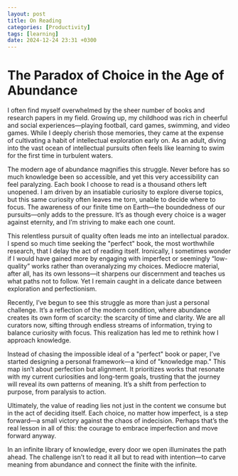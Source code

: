 ```yaml
---
layout: post
title: On Reading
categories: [Productivity]
tags: [learning]
date: 2024-12-24 23:31 +0300
---
```


# The Paradox of Choice in the Age of Abundance

I often find myself overwhelmed by the sheer number of books and research papers in my field. Growing up, my childhood was rich in cheerful and social experiences—playing football, card games, swimming, and video games. While I deeply cherish those memories, they came at the expense of cultivating a habit of intellectual exploration early on. As an adult, diving into the vast ocean of intellectual pursuits often feels like learning to swim for the first time in turbulent waters.

The modern age of abundance magnifies this struggle. Never before has so much knowledge been so accessible, and yet this very accessibility can feel paralyzing. Each book I choose to read is a thousand others left unopened. I am driven by an insatiable curiosity to explore diverse topics, but this same curiosity often leaves me torn, unable to decide where to focus. The awareness of our finite time on Earth—the boundedness of our pursuits—only adds to the pressure. It’s as though every choice is a wager against eternity, and I’m striving to make each one count.

This relentless pursuit of quality often leads me into an intellectual paradox. I spend so much time seeking the "perfect" book, the most worthwhile research, that I delay the act of reading itself. Ironically, I sometimes wonder if I would have gained more by engaging with imperfect or seemingly “low-quality” works rather than overanalyzing my choices. Mediocre material, after all, has its own lessons—it sharpens our discernment and teaches us what paths not to follow. Yet I remain caught in a delicate dance between exploration and perfectionism.

Recently, I’ve begun to see this struggle as more than just a personal challenge. It’s a reflection of the modern condition, where abundance creates its own form of scarcity: the scarcity of time and clarity. We are all curators now, sifting through endless streams of information, trying to balance curiosity with focus. This realization has led me to rethink how I approach knowledge.

Instead of chasing the impossible ideal of a "perfect" book or paper, I’ve started designing a personal framework—a kind of "knowledge map." This map isn’t about perfection but alignment. It prioritizes works that resonate with my current curiosities and long-term goals, trusting that the journey will reveal its own patterns of meaning. It’s a shift from perfection to purpose, from paralysis to action.

Ultimately, the value of reading lies not just in the content we consume but in the act of deciding itself. Each choice, no matter how imperfect, is a step forward—a small victory against the chaos of indecision. Perhaps that’s the real lesson in all of this: the courage to embrace imperfection and move forward anyway.

In an infinite library of knowledge, every door we open illuminates the path ahead. The challenge isn’t to read it all but to read with intention—to carve meaning from abundance and connect the finite with the infinite.
